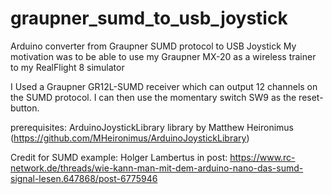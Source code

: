 # graupner_sumd_to_usb_joystick
Arduino converter from Graupner SUMD protocol to USB Joystick
My motivation was to be able to use my Graupner MX-20 as a wireless trainer to my RealFlight 8 simulator

I Used a Graupner GR12L-SUMD receiver which can output 12 channels on the SUMD protocol. I can then use the momentary switch SW9 as the reset-button.

prerequisites: ArduinoJoystickLibrary library by Matthew Heironimus (https://github.com/MHeironimus/ArduinoJoystickLibrary)

Credit for SUMD example: Holger Lambertus in post: https://www.rc-network.de/threads/wie-kann-man-mit-dem-arduino-nano-das-sumd-signal-lesen.647868/post-6775946



